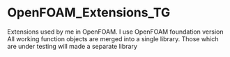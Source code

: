 # OpenFOAM_Extensions_TG
Extensions used by me in OpenFOAM. I use OpenFOAM foundation version
All working function objects are merged into a single library. 
Those which are under testing will made a separate library
